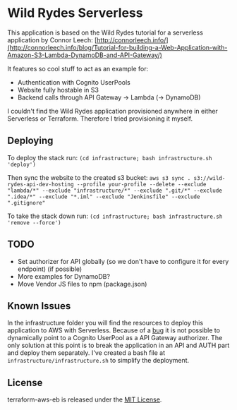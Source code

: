 # Wild Rydes Serverless

This application is based on the Wild Rydes tutorial for a serverless application by Connor Leech: 
[http://connorleech.info/](http://connorleech.info/blog/Tutorial-for-building-a-Web-Application-with-Amazon-S3-Lambda-DynamoDB-and-API-Gateway/)

It features so cool stuff to act as an example for:
 - Authentication with Cognito UserPools
 - Website fully hostable in S3
 - Backend calls through API Gateway -> Lambda (-> DynamoDB)
 
I couldn't find the Wild Rydes application provisioned anywhere in either Serverless or Terraform.
Therefore I tried provisioning it myself.

## Deploying
To deploy the stack run:
`(cd infrastructure; bash infrastructure.sh 'deploy')`

Then sync the website to the created s3 bucket:
`aws s3 sync . s3://wild-rydes-api-dev-hosting --profile your-profile --delete --exclude "lambda/*" --exclude "infrastructure/*" --exclude ".git/*" --exclude ".idea/*" --exclude "*.iml" --exclude "Jenkinsfile" --exclude ".gitignore"`


To take the stack down run:
`(cd infrastructure; bash infrastructure.sh 'remove --force')`

## TODO
- Set authorizer for API globally (so we don't have to configure it for every endpoint) (if possible)
- More examples for DynamoDB?
- Move Vendor JS files to npm (package.json)

## Known Issues
In the infrastructure folder you will find the resources to deploy this application to AWS with Serverless.
Because of a [bug](https://github.com/serverless/serverless/issues/3212#issuecomment-362339403) it is not possible to dynamically point to a Cognito UserPool as a API Gateway authorizer.
The only solution at this point is to break the application in an API and AUTH part and deploy them separately.
I've created a bash file at `infrastructure/infrastructure.sh` to simplify the deployment.

## License

terraform-aws-eb is released under the [MIT License](LICENSE).